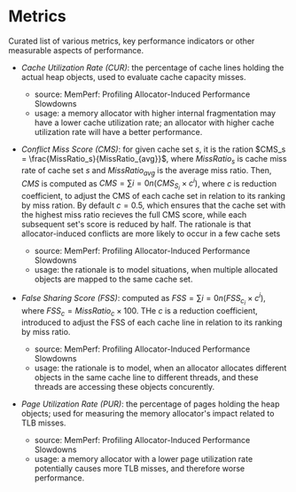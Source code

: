 # Metrics

Curated list of various metrics, key performance indicators or other measurable aspects of performance.

  - *Cache Utilization Rate (CUR)*: the percentage of cache lines holding the actual heap objects,
      used to evaluate cache capacity misses.
      - source: MemPerf: Profiling Allocator-Induced Performance Slowdowns
      - usage: a memory allocator with higher internal fragmentation may have a lower cache
          utilization rate; an allocator with higher cache utilization rate will have a better
          performance.

  - *Conflict Miss Score (CMS)*: for given cache set $s$, it is the ration $CMS_s =
      \frac{MissRatio_s}{MissRatio_{avg}}$, where $MissRatio_s$ is cache miss rate of cache set $s$
      and $MissRatio_{avg}$ is the average miss ratio. Then, *CMS* is computed as $CMS =
      \sum{i=0}{n}(CMS_{S_i} \times c^i)$, where $c$ is reduction coefficient, to adjust the CMS of
      each cache set in relation to its ranking by miss ration. By default $c = 0.5$, which ensures
      that the cache set with the highest miss ratio recieves the full CMS score, while each
      subsequent set's score is reduced by half. The rationale is that allocator-induced conflicts
      are more likely to occur in a few cache sets
      - source: MemPerf: Profiling Allocator-Induced Performance Slowdowns
      - usage: the rationale is to model situations, when multiple allocated objects are mapped to the
          same cache set.

  - *False Sharing Score (FSS)*: computed as $FSS = \sum{i=0}{n}(FSS_{c_i} \times c^i)$, where
      $FSS_c = MissRatio_c \times 100$. THe $c$ is a reduction coefficient, introduced to adjust
      the FSS of each cache line in relation to its ranking by miss ratio.
      - source: MemPerf: Profiling Allocator-Induced Performance Slowdowns
      - usage: the rationale is to model, when an allocator allocates different objects in the same
          cache line to different threads, and these threads are accessing these objects
          concurently.

  - *Page Utilization Rate (PUR)*: the percentage of pages holding the heap objects; used for
      measuring the memory allocator's impact related to TLB misses.
      - source: MemPerf: Profiling Allocator-Induced Performance Slowdowns
      - usage: a memory allocator with a lower page utilization rate potentially causes more TLB misses,
          and therefore worse performance.
